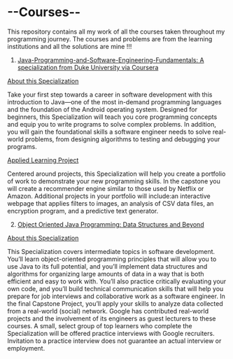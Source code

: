 # --Courses--
This repository contains all my work of all the courses taken throughout my programming journey. The courses and problems are from the learning institutions and all the solutions are mine !!!

1. [Java-Programming-and-Software-Engineering-Fundamentals: A specialization from Duke University via Coursera](https://github.com/Allos111/--Courses--/tree/main/Java-Programming-And-Software-Engineering-Fundementals)

  [About this Specialization](https://www.coursera.org/specializations/java-programming?)

Take your first step towards a career in software development with this introduction to Java—one of the most in-demand programming languages and the foundation of the Android operating system. Designed for beginners, this Specialization will teach you core programming concepts and equip you to write programs to solve complex problems. In addition, you will gain the foundational skills a software engineer needs to solve real-world problems, from designing algorithms to testing and debugging your programs.

[Applied Learning Project](https://www.coursera.org/specializations/java-programming?)

Centered around projects, this Specialization will help you create a portfolio of work to demonstrate your new programming skills. In the capstone you will create a recommender engine similar to those used by Netflix or Amazon. Additional projects in your portfolio will include:an interactive webpage that applies filters to images, an analysis of CSV data files, an encryption program, and a predictive text generator.

2. [Object Oriented Java Programming: Data Structures and Beyond](https://github.com/Allos111/--Courses--/tree/main/Object-Oriented-Java-programming-Data-Stuctures-and-Beyond/UCSDUnfoldingMaps)

[About this Specialization](https://www.coursera.org/specializations/java-object-oriented)

This Specialization covers intermediate topics in software development. You’ll learn object-oriented programming principles that will allow you to use Java to its full potential, and you’ll implement data structures and algorithms for organizing large amounts of data in a way that is both efficient and easy to work with. You’ll also practice critically evaluating your own code, and you’ll build technical communication skills that will help you prepare for job interviews and collaborative work as a software engineer. In the final Capstone Project, you’ll apply your skills to analyze data collected from a real-world (social) network. Google has contributed real-world projects and the involvement of its engineers as guest lecturers to these courses. A small, select group of top learners who complete the Specialization will be offered practice interviews with Google recruiters.  Invitation to a practice interview does not guarantee an actual interview or employment. 
